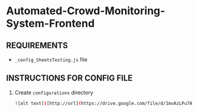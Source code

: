 # **Automated-Crowd-Monitoring-System-Frontend**


## REQUIREMENTS
* `_config_SheetsTesting.js` file

## INSTRUCTIONS FOR CONFIG FILE
1. Create `configurations` directory
   ```bash
   ![alt text]([http://url](https://drive.google.com/file/d/1mvAzLPu7AOmQ8vw3NSTd7qbL6u8IzD0T/view?usp=share_link)/to/img.png)
    ```
